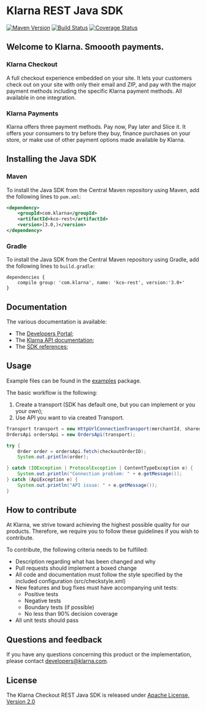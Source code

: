 # Klarna REST Java SDK
[![Maven Version][maven-image]](https://search.maven.org/search?q=a:kco-rest)
[![Build Status][travis-image]](https://travis-ci.org/klarna/kco_rest_java)
[![Coverage Status][coveralls-image]](https://coveralls.io/r/klarna/kco_rest_java)

## Welcome to Klarna. Smoooth payments.

### Klarna Checkout
A full checkout experience embedded on your site. It lets your customers check out on your
site with only their email and ZIP, and pay with the major payment methods including the specific
Klarna payment methods. All available in one integration.

### Klarna Payments
Klarna offers three payment methods. Pay now, Pay later and Slice it. It offers your consumers
to try before they buy, finance purchases on your store, or make use of other payment
options made available by Klarna.


## Installing the Java SDK

### Maven
To install the Java SDK from the Central Maven repository using Maven, add the following lines to `pom.xml`:

```xml
<dependency>
    <groupId>com.klarna</groupId>
    <artifactId>kco-rest</artifactId>
    <version>[3.0,)</version>
</dependency>
```

### Gradle

To install the Java SDK from the Central Maven repository using Gradle, add the following lines to `build.gradle`:

```
dependencies {
    compile group: 'com.klarna', name: 'kco-rest', version:'3.0+'
}
```

## Documentation
The various documentation is available:

* The [Developers Portal](https://developers.klarna.com);
* The [Klarna API documentation](https://developers.klarna.com/api);
* The [SDK references](https://klarna.github.io/kco_rest_java/);

## Usage

Example files can be found in the
[examples](src/main/java/examples/) package.

The basic workflow is the following:
1) Create a transport (SDK has default one, but you can implement or you your own);
2) Use API you want to via created Transport.

```java
Transport transport = new HttpUrlConnectionTransport(merchantId, sharedSecret, Transport.EU_BASE_URL);
OrdersApi ordersApi = new OrdersApi(transport);

try {
    Order order = ordersApi.fetch(checkoutOrderID);
    System.out.println(order);

} catch (IOException | ProtocolException | ContentTypeException e) {
    System.out.println("Connection problem: " + e.getMessage());
} catch (ApiException e) {
    System.out.println("API issue: " + e.getMessage());
}
```

## How to contribute

At Klarna, we strive toward achieving the highest possible quality for our
products. Therefore, we require you to follow these guidelines if you wish
to contribute.

To contribute, the following criteria needs to be fulfilled:
* Description regarding what has been changed and why
* Pull requests should implement a boxed change
* All code and documentation must follow the style specified by
  the included configuration (src/checkstyle.xml)
* New features and bug fixes must have accompanying unit tests:
    * Positive tests
    * Negative tests
    * Boundary tests (if possible)
    * No less than 90% decision coverage
* All unit tests should pass


## Questions and feedback

If you have any questions concerning this product or the implementation,
please contact [developers@klarna.com](mailto:developers@klarna.com).


## License

The Klarna Checkout REST Java SDK is released under
[Apache License, Version 2.0](http://www.apache.org/LICENSE-2.0)

[maven-image]: https://img.shields.io/maven-central/v/com.klarna/kco-rest.svg?style=flat
[travis-image]: https://img.shields.io/travis/klarna/kco_rest_java/v2.2.svg?style=flat
[coveralls-image]: https://img.shields.io/coveralls/klarna/kco_rest_java/v2.2.svg?style=flat
